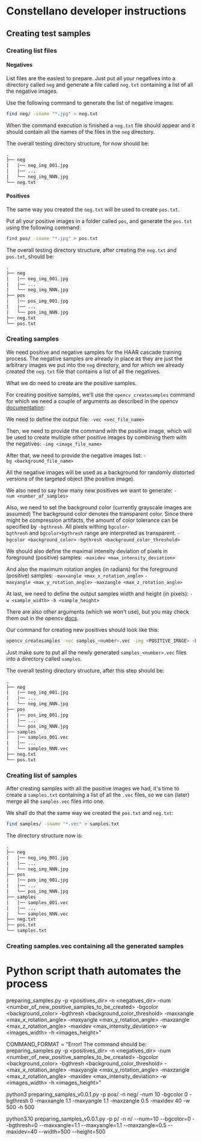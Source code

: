 # Constellano developer instructions






## Creating test samples

### Creating list files
#### Negatives
List files are the easiest to prepare. Just put all your negatives into a directory called `neg` and generate a file called `neg.txt` containing a list of all the negative images.

Use the following command to generate the list of negative images:

```bash
find neg/ -iname "*.jpg" > neg.txt
```

When the command execution is finished a `neg.txt` file should appear and it should contain all the names of the files in the `neg` directory.

The overall testing directory structure, for now should be:

```txt
.
├── neg
|	|── neg_img_001.jpg
|	|── ...
|	└── neg_img_NNN.jpg
└── neg.txt
```

#### Positives
The same way you created the `neg.txt` will be used to create `pos.txt`.

Put all your positive images in a folder called `pos`, and generate the `pos.txt` using the following command:

```bash
find pos/ -iname "*.jpg" > pos.txt
```

The overall testing directory structure, after creating the `neg.txt` and `pos.txt`, should be:

```txt
.
├── neg
|	|── neg_img_001.jpg
|	|── ...
|	└── neg_img_NNN.jpg
├── pos
|	|── pos_img_001.jpg
|	|── ...
|	└── pos_img_NNN.jpg
├── neg.txt
└── pos.txt
```

### Creating samples
We need positive and negative samples for the HAAR cascade training process. The negative samples are already in place as they are just the arbitrary images we put into the `neg` directory, and for which we already created the `neg.txt` file that contains a list of all the negatives.

What we do need to create are the positive samples. 

For creating positive samples, we'll use the `opencv_createsamples` command for which we need a couple of arguments as described in the opencv <a href="https://docs.opencv.org/2.4/doc/user_guide/ug_traincascade.html#positive-samples">documentation</a>:

We need to define the output file:
`-vec <vec_file_name>`

Then, we need to provide the command with the positive image, which will be used to create multiple other positive images by combining them with the negatives:
`-img <image_file_name>`

After that, we need to provide the negative images list:
`-bg <background_file_name>`

All the negative images will be used as a background for randomly distorted versions of the targeted object (the positive image).

We also need to say how many new positives we want to generate:
`-num <number_of_samples>`
 
Also, we need to set the background color (currently grayscale images are assumed)
The background color denotes the transparent color. Since there might be compression artifacts, the amount of color tolerance can be specified by `-bgthresh`. All pixels withing `bgcolor-bgthresh` and `bgcolor+bgthresh` range are interpreted as transparent.
`-bgcolor <background_color>`
`-bgthresh <background_color_threshold>`

We should also define the maximal intensity deviation of pixels in foreground (positive) samples:
`-maxidev <max_intensity_deviation>`

And also the maximum rotation angles (in radians) for the foreground (positive) samples:
`-maxxangle <max_x_rotation_angle>`
`-maxyangle <max_y_rotation_angle>`
`-maxzangle <max_z_rotation_angle>`

At last, we need to define the output samples width and height (in pixels):
`-w <sample_width>`
`-h <sample_height>`

There are also other arguments (which we won't use), but you may check them out in the opencv <a href="https://docs.opencv.org/2.4/doc/user_guide/ug_traincascade.html#positive-samples">docs</a>.

Our command for creating new positives should look like this:

```bash
opencv_createsamples -vec samples_<number>.vec -img <POSITIVE_IMAGE> -bg neg.txt -num 150 -bgcolor 0 -bgthresh 0 -maxxangle 1.1 -maxyangle 1.1 -maxzangle 0.5 -maxidev 40 -w 500 -h 500
```

Just make sure to put all the newly generated `samples_<number>.vec` files into a directory called `samples`.

The overall testing directory structure, after this step should be:

```txt
.
├── neg
|	|── neg_img_001.jpg
|	|── ...
|	└── neg_img_NNN.jpg
├── pos
|	|── pos_img_001.jpg
|	|── ...
|	└── pos_img_NNN.jpg
├── samples
|	|── samples_001.vec
|	|── ...
|	└── samples_NNN.vec
├── neg.txt
└── pos.txt
```

### Creating list of samples
After creating samples with all the positive images we had, it's time to create a `samples.txt` containing a list of all the `.vec` files, so we can (later) merge all the `samples.vec` files into one.

We shall do that the same way we created the `pos.txt` and `neg.txt`:

```bash
find samples/ -iname "*.vec" > samples.txt
```

The directory structure now is:

```txt
.
├── neg
|	|── neg_img_001.jpg
|	|── ...
|	└── neg_img_NNN.jpg
├── pos
|	|── pos_img_001.jpg
|	|── ...
|	└── pos_img_NNN.jpg
├── samples
|	|── samples_001.vec
|	|── ...
|	└── samples_NNN.vec
├── neg.txt
├── pos.txt
└── samples.txt
```

### Creating samples.vec containing all the generated samples











# Python script thath automates the process


preparing_samples.py -p <positives_dir> -n <negatives_dir> -num <number_of_new_positive_samples_to_be_created> -bgcolor <background_color> -bgthresh <background_color_threshold> -maxxangle <max_x_rotation_angle> -maxyangle <max_y_rotation_angle> -maxzangle <max_z_rotation_angle> -maxidev <max_intensity_deviation> -w <images_width> -h <images_height>"



  

COMMAND_FORMAT = "Error! The command should be: preparing_samples.py -p <positives_dir> -n <negatives_dir> -num <number_of_new_positive_samples_to_be_created> -bgcolor <background_color> -bgthresh <background_color_threshold> -  <max_x_rotation_angle> -maxyangle <max_y_rotation_angle> -maxzangle <max_z_rotation_angle> -maxidev <max_intensity_deviation> -w <images_width> -h <images_height>"





python3 preparing_samples_v0.0.1.py -p pos/ -n neg/ -num 10 -bgcolor 0 -bgthresh 0 -maxxangle 1.1 -maxyangle 1.1 -maxzangle 0.5 -maxidev 40 -w 500 -h 500






python3.10 preparing_samples_v0.0.1.py -p p/ -n n/ --num=10 --bgcolor=0 --bgthresh=0 --maxxangle=1.1 --maxyangle=1.1 --maxzangle=0.5 --maxidev=40 --width=500 --height=500